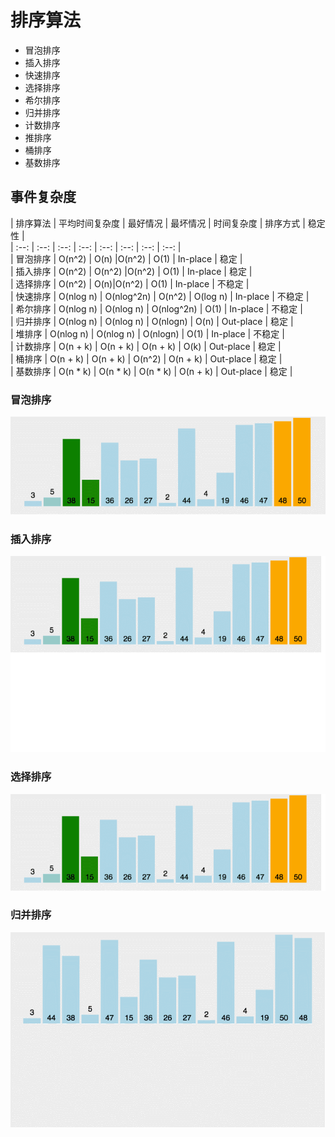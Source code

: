 # 排序算法
* 冒泡排序
* 插入排序
* 快速排序
* 选择排序
* 希尔排序
* 归并排序
* 计数排序
* 推排序
* 桶排序
* 基数排序
## 事件复杂度  

| 排序算法 | 平均时间复杂度 | 最好情况 | 最坏情况 | 时间复杂度 | 排序方式 | 稳定性 |  
| :--: | :--: | :--: | :--: | :--: | :--: | :--: | :--: |  
| 冒泡排序 | O(n^2) | O(n) |O(n^2) | O(1) | In-place | 稳定 |  
| 插入排序 | O(n^2) | O(n^2) |O(n^2) | O(1) | In-place | 稳定 |  
| 选择排序 | O(n^2) | O(n)|O(n^2) | O(1) | In-place | 不稳定 |  
| 快速排序 | O(nlog n) | O(nlog^2n) | O(n^2) | O(log n) | In-place | 不稳定 |  
| 希尔排序 | O(nlog n) | O(nlog n) | O(nlog^2n) | O(1) | In-place | 不稳定 |  
| 归并排序 | O(nlog n) | O(nlog n) | O(nlogn) | O(n) | Out-place | 稳定 |  
| 堆排序 | O(nlog n) | O(nlog n) | O(nlogn) | O(1) | In-place | 不稳定 |  
| 计数排序 | O(n + k) | O(n + k) | O(n + k) | O(k) | Out-place | 稳定 |  
| 桶排序 | O(n + k) | O(n + k) | O(n^2) | O(n + k) | Out-place | 稳定 |  
| 基数排序 | O(n * k) | O(n * k) | O(n * k) | O(n + k) | Out-place | 稳定 |  

### 冒泡排序
![image](https://github.com/Too-Tao/Interview-question/blob/master/images/%E5%86%92%E6%B3%A1%E6%8E%92%E5%BA%8F.gif)
### 插入排序
![image](https://github.com/Too-Tao/Interview-question/blob/master/images/%E6%8F%92%E5%85%A5%E6%8E%92%E5%BA%8F.gif)
### 选择排序
![image](https://github.com/Too-Tao/Interview-question/blob/master/images/%E9%80%89%E6%8B%A9%E6%8E%92%E5%BA%8F.gif)
### 归并排序
![image](https://github.com/Too-Tao/Interview-question/blob/master/images/%E5%BD%92%E5%B9%B6%E6%8E%92%E5%BA%8F.gif)
